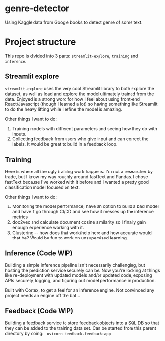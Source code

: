 # genre-detector
Using Kaggle data from Google books to detect genre of some text. 

# Project structure

This repo is divided into 3 parts: `streamlit-explore`, `training` and `inference`.

## Streamlit explore

`streamlit-explore` uses the very cool Streamlit library to both explore the dataset, as well as load and explore the model ultimately trained from the data. Enjoyed is a strong word for how I feel about using front-end React/Javascript (though I learned a lot) so having something like Streamlit to do the heavy lifting while I refine the model is amazing. 

Other things I want to do: 
1. Training models with different parameters and seeing how they do with inputs. 
2. Collecting feedback from users who give input and can correct the labels. It would be great to build in a feedback loop. 

   
## Training 

Here is where all the ugly training work happens. I'm not a researcher by trade, but I know my way roughly around fastText and Pandas. I chose fastText because I've worked with it before and I wanted a pretty good classification model focused on text. 

Other things I want to do: 
1. Monitoring the model performance; have an option to build a bad model and have it go through CI/CD and see how it messes up the inference metrics 
1. doc2vec and calculate document cosine similarity so I finally gain enough experience working with it. 
1. Clustering -- how does that work/help here and how accurate would that be? Would be fun to work on unsupervised learning. 


## Inference (Code WIP)

Building a simple inference pipeline isn't necessarily challenging, but hosting the prediction service securely can be. Now you're looking at things like re-deployment with updated models and/or updated code, exposing APIs securely, logging, and figuring out model performance in production.  

Built with Cortex, to get a feel for an inference engine. Not convinced any project needs an engine off the bat... 

## Feedback (Code WIP)

Building a feedback service to store feedback objects into a SQL DB so that they can be added to the training data set. 
Can be started from this parent directory by doing: 
` uvicorn feedback.feedback:app`
